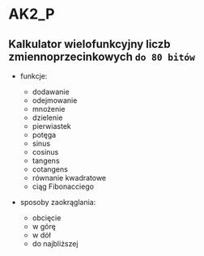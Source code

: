 # AK2_P

## Kalkulator wielofunkcyjny liczb zmiennoprzecinkowych `do 80 bitów`

+ funkcje:
  - dodawanie
  - odejmowanie
  - mnożenie
  - dzielenie
  - pierwiastek
  - potęga
  - sinus
  - cosinus
  - tangens
  - cotangens
  - równanie kwadratowe
  - ciąg Fibonacciego

+ sposoby zaokrąglania:
  - obcięcie
  - w górę
  - w dół
  - do najbliższej
